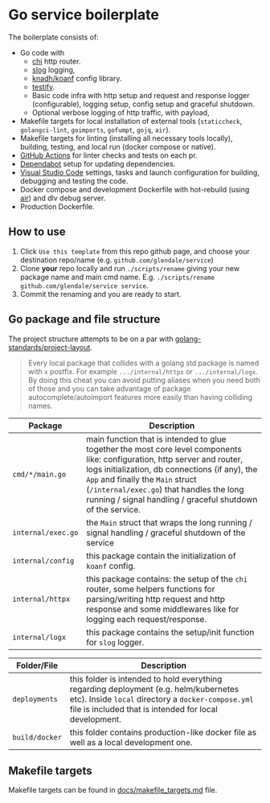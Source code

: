 # Go service boilerplate

The boilerplate consists of:
* Go code with
    * [chi](https://github.com/go-chi/chi) http router.
    * [slog](https://pkg.go.dev/log/slog) logging,
    * [knadh/koanf](github.com/knadh/koanf) config library.
    * [testify](github.com/stretchr/testify).
    * Basic code infra with http setup and request and response logger (configurable), logging setup, config setup and graceful shutdown.
    * Optional verbose logging of http traffic, with payload,
* Makefile targets for local installation of external tools (`staticcheck`, `golangci-lint`, `goimports`, `gofumpt`, `gojq`, `air`).
* Makefile targets for linting (installing all necessary tools locally), building, testing, and local run (docker compose or native).
* [GitHub Actions](https://github.com/features/actions) for linter checks and tests on each pr.
* [Dependabot](https://docs.github.com/en/code-security/dependabot/dependabot-security-updates/configuring-dependabot-security-updates) setup for updating dependencies.
* [Visual Studio Code](https://code.visualstudio.com/) settings, tasks and launch configuration for building, debugging and testing the code.
* Docker compose and development Dockerfile with hot-rebuild (using [air](https://github.com/air-verse/air)) and dlv debug server.
* Production Dockerfile.

## How to use
1. Click `Use this template` from this repo github page, and choose your destination repo/name (e.g. `github.com/glendale/service`)
2. Clone **your** repo locally and run `./scripts/rename` giving your new package name and main cmd name. E.g. `./scripts/rename github.com/glendale/service service`.
3. Commit the renaming and you are ready to start.


## Go package and file structure
The project structure attempts to be on a par with [golang-standards/project-layout](https://github.com/golang-standards/project-layout).

> Every local package that collides with a golang std package is named with `x` postfix. For example `.../internal/httpx` or `.../internal/logx`. By doing this cheat you can avoid putting aliases when you need both of those and you can take advantage of package autocomplete/autoimport features more easily than having colliding names.

| Package            | Description    |
|--------------------|-----------------------------------------|
| `cmd/*/main.go`    | main function that is intended to glue together the most core level components like: configuration, http server and router, logs initialization, db connections (if any), the `App` and finally the `Main` struct (`/internal/exec.go`) that handles the long running / signal handling / graceful shutdown of the service. |
| `internal/exec.go` | the `Main` struct that wraps the long running / signal handling / graceful shutdown of the service |
| `internal/config`  | this package contain the initialization of `koanf` config. |
| `internal/httpx`   | this package contains: the setup of the `chi` router, some helpers functions for parsing/writing http request and http response and some middlewares like for logging each request/response. |
| `internal/logx`   | this package contains the setup/init function for `slog` logger. |

| Folder/File        | Description    |
|--------------------|-----------------------------------------|
| `deployments`      | this folder is intended to hold everything regarding deployment (e.g. helm/kubernetes etc). Inside `local` directory a `docker-compose.yml` file is included that is intended for local development. |
| `build/docker`     | this folder contains production-like docker file as well as a local development one. |

## Makefile targets
Makefile targets can be found in [docs/makefile_targets.md](docs/makefile_targets.md) file.
